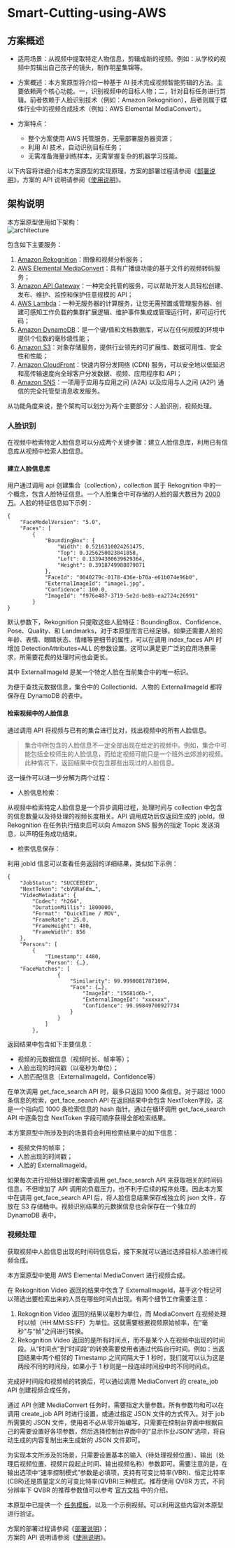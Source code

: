 # Smart-Cutting-using-AWS

## 方案概述

- 适用场景：从视频中提取特定人物信息，剪辑成新的视频。例如：从学校的视频中剪辑出自己孩子的镜头，制作明星集锦等。

- 方案概述：本方案原型将介绍一种基于 AI 技术完成视频智能剪辑的方法。主要依赖两个核心功能。一，识别视频中的目标人物；二，针对目标任务进行剪辑。前者依赖于人脸识别技术（例如：Amazon Rekognition），后者则属于媒体行业中的视频合成技术（例如：AWS Elemental MediaConvert）。

- 方案特点：
	- 整个方案使用 AWS 托管服务，无需部署服务器资源；
	- 利用 AI 技术，自动识别目标任务；
	- 无需准备海量训练样本，无需掌握复杂的机器学习技能。

以下内容将详细介绍本方案原型的实现原理，方案的部署过程请参阅《[部署说明](SmartCutting-deploy-CHN.md)》，方案的 API 说明请参阅《[使用说明](SmartCutting-usage-CHN.md)》。

## 架构说明

本方案原型使用如下架构：  
![architecture](png/00-architecture.png "architecture")

包含如下主要服务：

1. [Amazon Rekognition](https://aws.amazon.com/cn/rekognition/)：图像和视频分析服务；
2. [AWS Elemental MediaConvert](https://aws.amazon.com/cn/mediaconvert/)：具有广播级功能的基于文件的视频转码服务；
3. [Amazon API Gateway](https://aws.amazon.com/cn/api-gateway/)：一种完全托管的服务，可以帮助开发人员轻松创建、发布、维护、监控和保护任意规模的 API；
4. [AWS Lambda](https://aws.amazon.com/cn/lambda/)：一种无服务器的计算服务，让您无需预置或管理服务器、创建可感知工作负载的集群扩展逻辑、维护事件集成或管理运行时，即可运行代码；
5. [Amazon DynamoDB](https://aws.amazon.com/cn/dynamodb/)：是一个键/值和文档数据库，可以在任何规模的环境中提供个位数的毫秒级性能；
6. [Amazon S3](https://aws.amazon.com/cn/s3/)：对象存储服务，提供行业领先的可扩展性、数据可用性、安全性和性能；
7. [Amazon CloudFront](https://aws.amazon.com/cn/cloudfront/)：快速内容分发网络 (CDN) 服务，可以安全地以低延迟和高传输速度向全球客户分发数据、视频、应用程序和 API；
8. [Amazon SNS](https://aws.amazon.com/cn/sns/)：一项用于应用与应用之间 (A2A) 以及应用与人之间 (A2P) 通信的完全托管型消息收发服务。

从功能角度来说，整个架构可以划分为两个主要部分：人脸识别，视频处理。

### 人脸识别
在视频中检索特定人脸信息可以分成两个关键步骤：建立人脸信息库，利用已有信息库从视频中检索人脸信息。

#### 建立人脸信息库  

用户通过调用 api 创建集合（collection），collection 属于 Rekognition 中的一个概念，包含人脸特征信息。一个人脸集合中可存储的人脸的最大数目为 [2000 万](https://docs.aws.amazon.com/zh_cn/rekognition/latest/dg/limits.html#quotas)。人脸的特征信息如下示例：

```
{
    "FaceModelVersion": "5.0",
    "Faces": [
        {
            "BoundingBox": {
                "Width": 0.5216310024261475,
                "Top": 0.3256250023841858,
                "Left": 0.13394300639629364,
                "Height": 0.3918749988079071
            },
            "FaceId": "0040279c-0178-436e-b70a-e61b074e96b0",
            "ExternalImageId": "image1.jpg",
            "Confidence": 100.0,
            "ImageId": "f976e487-3719-5e2d-be8b-ea2724c26991"
        }
}
```

默认参数下，Rekognition 只提取这些人脸特征：BoundingBox、Confidence、Pose、Quality、和 Landmarks，对于本原型而言已经足够。如果还需要人脸的年龄、表情、眼睛状态、情绪等更细节的属性，可以在调用 index_faces API 时增加 DetectionAttributes=ALL 的参数设置。这可以满足更广泛的应用场景需求，所需要花费的处理时间也会更长。

其中 ExternalImageId 是某一个特定人脸在当前集合中的唯一标识。

为便于查找元数据信息，集合中的 CollectionId、人物的 ExternalImageId 都将保存在 DynamoDB 的表中。

#### 检索视频中的人脸信息

通过调用 API 将视频与已有的集合进行比对，找出视频中的所有人脸信息。
>集合中所包含的人脸信息不一定全部出现在给定的视频中。例如，集合中可能包括全校师生的人脸信息，而给定视频可能只是一个班外出郊游的视频。此种情况下，返回结果中仅包含那些出现过的人脸信息。

这一操作可以进一步分解为两个过程：

- 人脸信息检索：

从视频中检索特定人脸信息是一个异步调用过程，处理时间与 collection 中包含的信息数量以及待处理的视频长度相关。API 调用成功后仅返回生成的 jobId。但 Rekognition 在任务执行结束后可以向 Amazon SNS 服务的指定 Topic 发送消息，以声明任务成功结束。

- 检索信息保存：

利用 jobId 信息可以查看任务返回的详细结果，类似如下示例：

```
{
    "JobStatus": "SUCCEEDED",
    "NextToken": "cbV9RaFdm…",
    "VideoMetadata": {
        "Codec": "h264",
        "DurationMillis": 1800000,
        "Format": "QuickTime / MOV",
        "FrameRate": 25.0,
        "FrameHeight": 480,
        "FrameWidth": 856
    },
    "Persons": [
        {
            "Timestamp": 4480,
            "Person": {…},
	"FaceMatches": [
                {
                    "Similarity": 99.99900817871094,
                    "Face": {…},
                        "ImageId": "15681d6b-",
                        "ExternalImageId": "xxxxxx",
                        "Confidence": 99.99849700927734
                    }
                }
            ]
        },
```

返回结果中包含如下主要信息：

-	视频的元数据信息（视频时长、帧率等）；
-	人脸出现的时间戳（以毫秒为单位）；
-	人脸匹配信息（ExternalImageId，Confidence等）

在单次调用 get_face_search API 时，最多只返回 1000 条信息。对于超过 1000 条信息的检索，get_face_search API 在返回结果中会包含 NextToken字段，这是一个指向后 1000 条检索信息的 hash 指针。通过在循环调用 get_face_search API 中逐条包含 NextToken 字段可顺序获得全部检索结果。

本方案原型中所涉及到的场景将会利用检索结果中的如下信息：

-	视频文件的帧率；
-	人脸出现的时间戳；
-	人脸的 ExternalImageId。

如果每次进行视频处理时都需要调用 get_face_search API 来获取相关的时间码信息，不但增加了 API 调用的负载压力，也不利于后续的程序处理。因此本方案中在调用 get_face_search API 后，将人脸信息结果保存成独立的 json 文件，存放在 S3 存储桶中。视频识别结果的元数据信息也会保存在一个独立的 DynamoDB 表中。

### 视频处理

获取视频中人脸信息出现的时间码信息后，接下来就可以通过选择目标人脸进行视频合成。

本方案原型中使用 AWS Elemental MediaConvert 进行视频合成。

在 Rekognition Video 返回的结果中包含了 ExternalImageId，基于这个标记可以筛选出要检索出来的人员在哪些时间点出现。有两个细节工作需要注意：

1. Rekognition Video 返回的结果以毫秒为单位，而 MediaConvert 在视频处理时以帧（HH:MM:SS:FF）为单位。这就需要根据视频原始帧率，在“毫秒”与“帧”之间进行转换。
2. Rekognition Video 返回的是所有时间点，而不是某个人在视频中出现的时间段。从“时间点”到“时间段”的转换需要使用者通过代码自行时间。例如：当返回结果中两个相邻的 Timestamp 之间间隔大于 1 秒时，我们就可以认为这是两段不同的时间段，如果小于 1 秒则是一段连续时间段中的不同时间点。

完成好时间段和视频帧的转换后，可以通过调用 MediaConvert 的 create_job API 创建视频合成任务。

通过 API 创建 MediaConvert 任务时，需要指定大量参数。所有参数均和可以在调用 create_job API 时进行设置，或通过指定 JSON 文件的方式传入。对于 job 所需要的 JSON 文件，使用者不必从零开始编写，只需要在控制台界面中根据自己的需要设置好各项参数，然后选择控制台界面中的“显示作业JSON”选项，将自动生成的内容复制出来生成新的 JSON 文件即可。

为实现本文所涉及的场景，只需要设置基本的输入（待处理视频位置）、输出（处理后视频位置、视频片段起止时间、输出视频名称）参数即可。需要注意的是，在输出选项中“速率控制模式”参数是必填项，支持有可变比特率(VBR)、恒定比特率(CBR)还是质量定义的可变比特率(QVBR)三种模式。推荐使用 QVBR 方式，不同分辨率下 QVBR 的推荐参数值可以参考 [官方文档](https://docs.aws.amazon.com/zh_cn/mediaconvert/latest/ug/cbr-vbr-qvbr.html#qvbr-guidelines) 中的介绍。

本原型中已提供一个 [任务模板](resources/job-template.json)，以及一个示例视频。可以利用这些内容对本原型进行验证。

方案的部署过程请参阅《[部署说明](SmartCutting-deploy-CHN.md)》；  
方案的 API 说明请参阅《[使用说明](SmartCutting-usage-CHN.md)》。
